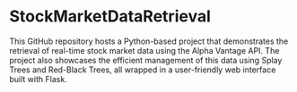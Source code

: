 # StockMarketDataRetrieval
This GitHub repository hosts a Python-based project that demonstrates the retrieval of real-time stock market data using the Alpha Vantage API. The project also showcases the efficient management of this data using Splay Trees and Red-Black Trees, all wrapped in a user-friendly web interface built with Flask.

